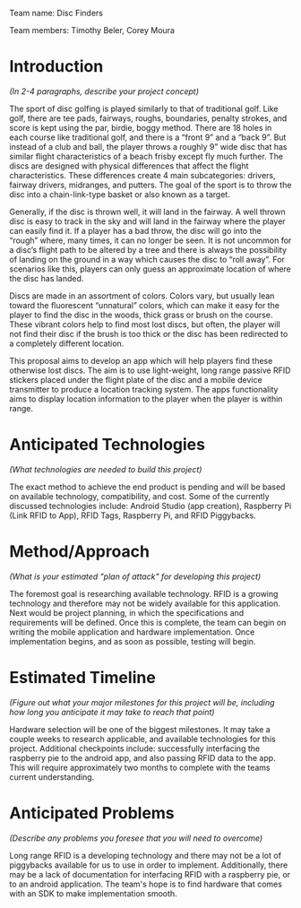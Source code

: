 Team name: Disc Finders 

Team members: Timothy Beler, Corey Moura

# Introduction
*(In 2-4 paragraphs, describe your project concept)*

The sport of disc golfing is played similarly to that of traditional golf.  Like golf, there are tee pads, fairways, roughs, boundaries, penalty strokes, and score is kept using the par, birdie, boggy method.  There are 18 holes in each course like traditional golf, and there is a “front 9” and a “back 9”.  But instead of a club and ball, the player throws a roughly 9” wide disc that has similar flight characteristics of a beach frisby except fly much further.  The discs are designed with physical differences that affect the flight characteristics.  These differences create 4 main subcategories: drivers, fairway drivers, midranges, and putters.  The goal of the sport is to throw the disc into a chain-link-type basket or also known as a target.

Generally, if the disc is thrown well, it will land in the fairway. A well thrown disc is easy to track in the sky and will land in the fairway where the player can easily find it.  If a player has a bad throw, the disc will go into the “rough” where, many times, it can no longer be seen.  It is not uncommon for a disc’s flight path to be altered by a tree and there is always the possibility of  landing on the ground in a way which causes the disc to “roll away”.  For scenarios like this, players can only guess an approximate location of where the disc has landed. 
 
Discs are made in an assortment of colors.  Colors vary, but usually lean toward the fluorescent “unnatural” colors, which can make it easy for the player to find the disc in the woods, thick grass or brush on the course.  These vibrant colors help to find most lost discs, but often, the player will not find their disc if the brush is too thick or the disc has been redirected to a completely different location.  

This proposal aims to develop an app which will help players find these otherwise lost discs.  The aim is to use light-weight, long range passive RFID stickers placed under the flight plate of the disc and a mobile device transmitter to produce a location tracking system.  The apps functionality aims to display location information to the player when the player is within range. 


# Anticipated Technologies
*(What technologies are needed to build this project)*

The exact method to achieve the end product is pending and will be based on available technology, compatibility, and cost.  Some of the currently discussed technologies include: Android Studio (app creation), Raspberry Pi (Link RFID to App), RFID Tags, Raspberry Pi, and  RFID Piggybacks.


# Method/Approach
*(What is your estimated "plan of attack" for developing this project)*

The foremost goal is researching available technology.  RFID is a growing technology and therefore may not be widely available for this application.  Next would be project planning, in which the specifications and requirements will be defined.  Once this is complete, the team can begin on writing the mobile application and hardware implementation.  Once implementation begins, and as soon as possible, testing will begin.  

# Estimated Timeline
*(Figure out what your major milestones for this project will be, including how long you anticipate it may take to reach that point)*

Hardware selection will be one of the biggest milestones.  It may take a couple weeks to research applicable, and available technologies for this project.  Additional checkpoints include: successfully interfacing the raspberry pie to the android app, and also passing RFID data to the app.  This will require approximately two months to complete with the teams current understanding.


# Anticipated Problems
*(Describe any problems you foresee that you will need to overcome)*

Long range RFID is a developing technology and there may not be a lot of piggybacks available for us to use in order to implement.  Additionally, there may be a lack of documentation for interfacing RFID with a raspberry pie, or to an android application.  The team's hope is to find hardware that comes with an SDK to make implementation smooth.








